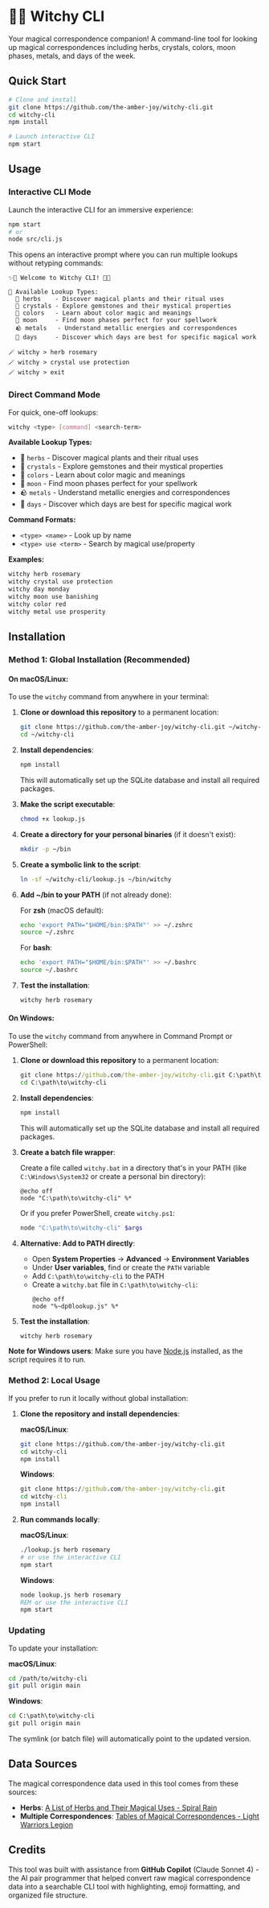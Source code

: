 # 🧙✨ Witchy CLI

Your magical correspondence companion! A command-line tool for looking up magical correspondences including herbs, crystals, colors, moon phases, metals, and days of the week.

## Quick Start

```bash
# Clone and install
git clone https://github.com/the-amber-joy/witchy-cli.git
cd witchy-cli
npm install

# Launch interactive CLI
npm start
```

## Usage

### Interactive CLI Mode

Launch the interactive CLI for an immersive experience:

```bash
npm start
# or
node src/cli.js
```

This opens an interactive prompt where you can run multiple lookups without retyping commands:

```
✨🧙 Welcome to Witchy CLI! 🔮✨

🌟 Available Lookup Types:
  🌿 herbs    - Discover magical plants and their ritual uses
  💎 crystals - Explore gemstones and their mystical properties
  🎨 colors   - Learn about color magic and meanings
  🌙 moon     - Find moon phases perfect for your spellwork
  🪨 metals   - Understand metallic energies and correspondences
  📅 days     - Discover which days are best for specific magical work

🪄 witchy > herb rosemary
🪄 witchy > crystal use protection
🪄 witchy > exit
```

### Direct Command Mode

For quick, one-off lookups:

```bash
witchy <type> [command] <search-term>
```

**Available Lookup Types:**

- 🌿 `herbs` - Discover magical plants and their ritual uses
- 💎 `crystals` - Explore gemstones and their mystical properties
- 🎨 `colors` - Learn about color magic and meanings
- 🌙 `moon` - Find moon phases perfect for your spellwork
- 🪨 `metals` - Understand metallic energies and correspondences
- 📅 `days` - Discover which days are best for specific magical work

**Command Formats:**

- `<type> <name>` - Look up by name
- `<type> use <term>` - Search by magical use/property

**Examples:**

```bash
witchy herb rosemary
witchy crystal use protection
witchy day monday
witchy moon use banishing
witchy color red
witchy metal use prosperity
```

## Installation

### Method 1: Global Installation (Recommended)

#### On macOS/Linux:

To use the `witchy` command from anywhere in your terminal:

1. **Clone or download this repository** to a permanent location:

   ```bash
   git clone https://github.com/the-amber-joy/witchy-cli.git ~/witchy-cli
   cd ~/witchy-cli
   ```

2. **Install dependencies**:

   ```bash
   npm install
   ```

   This will automatically set up the SQLite database and install all required packages.

3. **Make the script executable**:

   ```bash
   chmod +x lookup.js
   ```

4. **Create a directory for your personal binaries** (if it doesn't exist):

   ```bash
   mkdir -p ~/bin
   ```

5. **Create a symbolic link to the script**:

   ```bash
   ln -sf ~/witchy-cli/lookup.js ~/bin/witchy
   ```

6. **Add ~/bin to your PATH** (if not already done):

   For **zsh** (macOS default):

   ```bash
   echo 'export PATH="$HOME/bin:$PATH"' >> ~/.zshrc
   source ~/.zshrc
   ```

   For **bash**:

   ```bash
   echo 'export PATH="$HOME/bin:$PATH"' >> ~/.bashrc
   source ~/.bashrc
   ```

7. **Test the installation**:
   ```bash
   witchy herb rosemary
   ```

#### On Windows:

To use the `witchy` command from anywhere in Command Prompt or PowerShell:

1. **Clone or download this repository** to a permanent location:

   ```cmd
   git clone https://github.com/the-amber-joy/witchy-cli.git C:\path\to\witchy-cli
   cd C:\path\to\witchy-cli
   ```

2. **Install dependencies**:

   ```cmd
   npm install
   ```

   This will automatically set up the SQLite database and install all required packages.

3. **Create a batch file wrapper**:

   Create a file called `witchy.bat` in a directory that's in your PATH (like `C:\Windows\System32` or create a personal bin directory):

   ```batch
   @echo off
   node "C:\path\to\witchy-cli" %*
   ```

   Or if you prefer PowerShell, create `witchy.ps1`:

   ```powershell
   node "C:\path\to\witchy-cli" $args
   ```

4. **Alternative: Add to PATH directly**:

   - Open **System Properties** → **Advanced** → **Environment Variables**
   - Under **User variables**, find or create the `PATH` variable
   - Add `C:\path\to\witchy-cli` to the PATH
   - Create a `witchy.bat` file in `C:\path\to\witchy-cli`:
     ```batch
     @echo off
     node "%~dp0lookup.js" %*
     ```

5. **Test the installation**:
   ```cmd
   witchy herb rosemary
   ```

**Note for Windows users**: Make sure you have [Node.js](https://nodejs.org/) installed, as the script requires it to run.

### Method 2: Local Usage

If you prefer to run it locally without global installation:

1. **Clone the repository and install dependencies**:

   **macOS/Linux**:

   ```bash
   git clone https://github.com/the-amber-joy/witchy-cli.git
   cd witchy-cli
   npm install
   ```

   **Windows**:

   ```cmd
   git clone https://github.com/the-amber-joy/witchy-cli.git
   cd witchy-cli
   npm install
   ```

2. **Run commands locally**:

   **macOS/Linux**:

   ```bash
   ./lookup.js herb rosemary
   # or use the interactive CLI
   npm start
   ```

   **Windows**:

   ```cmd
   node lookup.js herb rosemary
   REM or use the interactive CLI
   npm start
   ```

### Updating

To update your installation:

**macOS/Linux**:

```bash
cd /path/to/witchy-cli
git pull origin main
```

**Windows**:

```cmd
cd C:\path\to\witchy-cli
git pull origin main
```

The symlink (or batch file) will automatically point to the updated version.

## Data Sources

The magical correspondence data used in this tool comes from these sources:

- **Herbs**: [A List of Herbs and Their Magical Uses - Spiral Rain](https://spiralrain.ca/blogs/blog-posts/a-list-of-herbs-and-their-magickal-uses)
- **Multiple Correspondences**: [Tables of Magical Correspondences - Light Warriors Legion](https://lightwarriorslegion.com/tables-of-magickal-correspondences/)

## Credits

This tool was built with assistance from **GitHub Copilot** (Claude Sonnet 4) - the AI pair programmer that helped convert raw magical correspondence data into a searchable CLI tool with highlighting, emoji formatting, and organized file structure.
